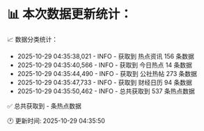 📊 本次数据更新统计：
==========================

📈 数据分类统计：
- 2025-10-29 04:35:38,021 - INFO - 获取到 热点资讯 156 条数据
- 2025-10-29 04:35:40,566 - INFO - 获取到 今日热点 14 条数据
- 2025-10-29 04:35:44,490 - INFO - 获取到 公社热帖 273 条数据
- 2025-10-29 04:35:47,733 - INFO - 获取到 财经日历 94 条数据
- 2025-10-29 04:35:50,462 - INFO - 总共获取到 537 条热点数据

✅ 总共获取到 - 条热点数据

🕐 更新时间: 2025-10-29 04:35:50
